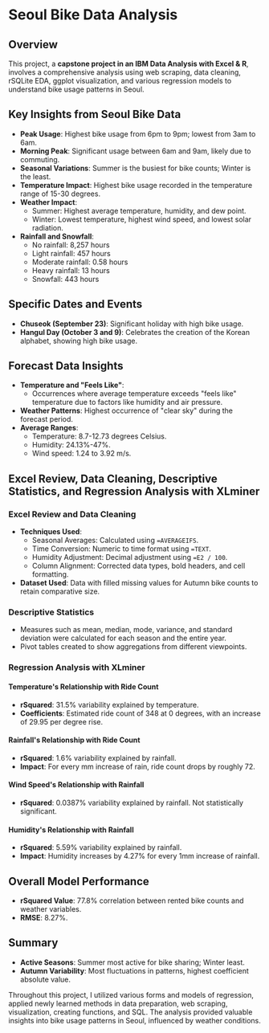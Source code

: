 # Seoul Bike Data Analysis

## Overview
This project, a **capstone project in an IBM Data Analysis with Excel & R**, involves a comprehensive analysis using web scraping, data cleaning, rSQLite EDA, ggplot visualization, and various regression models to understand bike usage patterns in Seoul.

## Key Insights from Seoul Bike Data
- **Peak Usage**: Highest bike usage from 6pm to 9pm; lowest from 3am to 6am.
- **Morning Peak**: Significant usage between 6am and 9am, likely due to commuting.
- **Seasonal Variations**: Summer is the busiest for bike counts; Winter is the least.
- **Temperature Impact**: Highest bike usage recorded in the temperature range of 15-30 degrees.
- **Weather Impact**:
  - Summer: Highest average temperature, humidity, and dew point.
  - Winter: Lowest temperature, highest wind speed, and lowest solar radiation.
- **Rainfall and Snowfall**:
  - No rainfall: 8,257 hours
  - Light rainfall: 457 hours
  - Moderate rainfall: 0.58 hours
  - Heavy rainfall: 13 hours
  - Snowfall: 443 hours

## Specific Dates and Events
- **Chuseok (September 23)**: Significant holiday with high bike usage.
- **Hangul Day (October 3 and 9)**: Celebrates the creation of the Korean alphabet, showing high bike usage.

## Forecast Data Insights
- **Temperature and "Feels Like"**:
  - Occurrences where average temperature exceeds "feels like" temperature due to factors like humidity and air pressure.
- **Weather Patterns**: Highest occurrence of "clear sky" during the forecast period.
- **Average Ranges**:
  - Temperature: 8.7-12.73 degrees Celsius.
  - Humidity: 24.13%-47%.
  - Wind speed: 1.24 to 3.92 m/s.

## Excel Review, Data Cleaning, Descriptive Statistics, and Regression Analysis with XLminer

### Excel Review and Data Cleaning
- **Techniques Used**:
  - Seasonal Averages: Calculated using `=AVERAGEIFS`.
  - Time Conversion: Numeric to time format using `=TEXT`.
  - Humidity Adjustment: Decimal adjustment using `=E2 / 100`.
  - Column Alignment: Corrected data types, bold headers, and cell formatting.
- **Dataset Used**: Data with filled missing values for Autumn bike counts to retain comparative size.

### Descriptive Statistics
- Measures such as mean, median, mode, variance, and standard deviation were calculated for each season and the entire year.
- Pivot tables created to show aggregations from different viewpoints.

### Regression Analysis with XLminer

#### Temperature's Relationship with Ride Count
- **rSquared**: 31.5% variability explained by temperature.
- **Coefficients**: Estimated ride count of 348 at 0 degrees, with an increase of 29.95 per degree rise.

#### Rainfall's Relationship with Ride Count
- **rSquared**: 1.6% variability explained by rainfall.
- **Impact**: For every mm increase of rain, ride count drops by roughly 72.

#### Wind Speed's Relationship with Rainfall
- **rSquared**: 0.0387% variability explained by rainfall. Not statistically significant.

#### Humidity's Relationship with Rainfall
- **rSquared**: 5.59% variability explained by rainfall.
- **Impact**: Humidity increases by 4.27% for every 1mm increase of rainfall.

## Overall Model Performance
- **rSquared Value**: 77.8% correlation between rented bike counts and weather variables.
- **RMSE**: 8.27%.

## Summary
- **Active Seasons**: Summer most active for bike sharing; Winter least.
- **Autumn Variability**: Most fluctuations in patterns, highest coefficient absolute value.

Throughout this project, I utilized various forms and models of regression, applied newly learned methods in data preparation, web scraping, visualization, creating functions, and SQL. The analysis provided valuable insights into bike usage patterns in Seoul, influenced by weather conditions.
